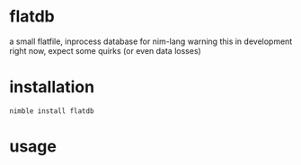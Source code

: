 flatdb
=======

a small flatfile, inprocess database for nim-lang
warning this in development right now, expect some quirks (or even data losses)

installation
=======
  `nimble install flatdb`

usage
=====

